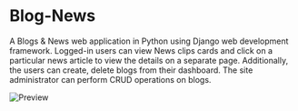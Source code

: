 # Blog-News
 A Blogs & News web application in Python using Django web development framework. Logged-in users can view News clips cards and click on a
particular news article to view the details on a separate page. Additionally, the users can create, delete blogs from their dashboard. The site administrator can perform CRUD operations on blogs.

![Preview](Assets/BlogAndNews.gif)
 

